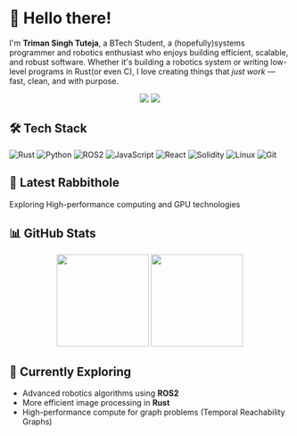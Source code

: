 
# 👋 Hello there!

I'm **Triman Singh Tuteja**, a BTech Student, a (hopefully)systems programmer and robotics enthusiast who enjoys building efficient, scalable, and robust software. Whether it's building a robotics system or writing low-level programs in Rust(or even C), I love creating things that *just work* — fast, clean, and with purpose.
<!-- Social Icons -->
<p align="center">
  <a href="https://github.com/TrimanSingh"><img src="https://img.shields.io/badge/GitHub-100000?style=for-the-badge&logo=github&logoColor=white" /></a>
  <a href="https://www.linkedin.com/in/triman-singh"><img src="https://img.shields.io/badge/LinkedIn-0077B5?style=for-the-badge&logo=linkedin&logoColor=white" /></a>
</p>


## 🛠 Tech Stack

![Rust](https://img.shields.io/badge/Rust-000000?style=for-the-badge&logo=rust&logoColor=white)
![Python](https://img.shields.io/badge/Python-3670A0?style=for-the-badge&logo=python&logoColor=white)
![ROS2](https://img.shields.io/badge/ROS2-22314E?style=for-the-badge&logo=ros&logoColor=white)
![JavaScript](https://img.shields.io/badge/JavaScript-F7DF1E?style=for-the-badge&logo=javascript&logoColor=black)
![React](https://img.shields.io/badge/React-20232A?style=for-the-badge&logo=react&logoColor=61DAFB)
![Solidity](https://img.shields.io/badge/Solidity-363636?style=for-the-badge&logo=solidity&logoColor=white)
![Linux](https://img.shields.io/badge/Linux-FCC624?style=for-the-badge&logo=linux&logoColor=black)
![Git](https://img.shields.io/badge/Git-F05032?style=for-the-badge&logo=git&logoColor=white)



## 🚀 Latest Rabbithole
Exploring High-performance computing and GPU technologies



## 📊 GitHub Stats

<p align="center">
  <img src="https://github-readme-stats.vercel.app/api?username=TrimanSingh&show_icons=true&theme=tokyonight&count_private=true" height="165">
  <img src="https://github-readme-stats.vercel.app/api/top-langs/?username=TrimanSingh&layout=compact&theme=tokyonight" height="165">
</p>


## 🧭 Currently Exploring

- Advanced robotics algorithms using **ROS2**
- More efficient image processing in **Rust**
- High-performance compute for graph problems (Temporal Reachability Graphs)
